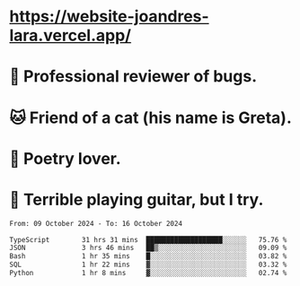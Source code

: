# https://website-joandres-lara.vercel.app/
# 🐛 Professional reviewer of bugs.
# 🐱 Friend of a cat (his name is Greta).
# 📜 Poetry lover.
# 🎸 Terrible playing guitar, but I try.

<!--START_SECTION:waka-->

```txt
From: 09 October 2024 - To: 16 October 2024

TypeScript        31 hrs 31 mins  ███████████████████░░░░░░   75.76 %
JSON              3 hrs 46 mins   ██▒░░░░░░░░░░░░░░░░░░░░░░   09.09 %
Bash              1 hr 35 mins    █░░░░░░░░░░░░░░░░░░░░░░░░   03.82 %
SQL               1 hr 22 mins    ▓░░░░░░░░░░░░░░░░░░░░░░░░   03.32 %
Python            1 hr 8 mins     ▓░░░░░░░░░░░░░░░░░░░░░░░░   02.74 %
```

<!--END_SECTION:waka-->
